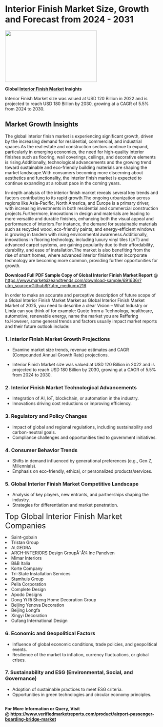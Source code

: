 <H1>Interior Finish Market Size, Growth and Forecast from 2024 - 2031</H1><img class="aligncenter size-medium wp-image-584254" src="https://thirdeyenews.in/wp-content/uploads/2024/09/Global-Market-Research-300x168.jpeg" alt="" width="300" height="168" /><p><strong>Global&nbsp;<a href="https://www.marketsizeandtrends.com/download-sample/691636/?utm_source=Github8j?utm_medium=216">Interior Finish Market</a> Insights</strong></p><p>Interior Finish Market size was valued at USD 120 Billion in 2022 and is projected to reach USD 180 Billion by 2030, growing at a CAGR of 5.5% from 2024 to 2030.</p><p><h2>Market Growth Insights</h2> <p>The global interior finish market is experiencing significant growth, driven by the increasing demand for residential, commercial, and industrial spaces.As the real estate and construction sectors continue to expand, particularly in emerging economies, the need for high-quality interior finishes such as flooring, wall coverings, ceilings, and decorative elements is rising.Additionally, technological advancements and the growing trend toward sustainable and eco-friendly building materials are shaping the market landscape.With consumers becoming more discerning about aesthetics and functionality, the interior finish market is expected to continue expanding at a robust pace in the coming years.</p> <p>In-depth analysis of the interior finish market reveals several key trends and factors contributing to its rapid growth.The ongoing urbanization across regions like Asia-Pacific, North America, and Europe is a primary driver, with increasing investments in both residential and commercial construction projects.Furthermore, innovations in design and materials are leading to more versatile and durable finishes, enhancing both the visual appeal and performance of interiors.For instance, the demand for sustainable materials such as recycled wood, eco-friendly paints, and energy-efficient windows is growing in tandem with rising environmental awareness.Additionally, innovations in flooring technology, including luxury vinyl tiles (LVT) and advanced carpet systems, are gaining popularity due to their affordability, durability, and ease of installation.The market is also benefiting from the rise of smart homes, where advanced interior finishes that incorporate technology are becoming more common, providing further opportunities for growth.<p><span class=""><strong>Download Full PDF Sample Copy of Global Interior Finish Market Report</strong> @ <a href="https://www.marketsizeandtrends.com/download-sample/691636/?utm_source=Github8j?utm_medium=216" target="_blank">https://www.marketsizeandtrends.com/download-sample/691636/?utm_source=Github8j?utm_medium=216</a></span></p><p>In order to make an accurate and perceptive description of future scope of a Global&nbsp;Interior Finish Market Market as Global&nbsp;Interior Finish Market Market of 2025, you need to describe a clear Vision &ndash; What Industry or Linda can you think of for example: Quote from a Technology, healthcare, automotive, renewable energy, name the market you are Reffering to.However, some general trends and factors usually impact market reports and their future outlook include:</p><h3>1.&nbsp;<strong>Interior Finish Market Growth Projections</strong></h3><ul><li>Examine market size trends, revenue estimates and CAGR (Compounded Annual Growth Rate) projections.</li><li><p>Interior Finish Market size was valued at USD 120 Billion in 2022 and is projected to reach USD 180 Billion by 2030, growing at a CAGR of 5.5% from 2024 to 2030.</p></li></ul><h3>2.&nbsp;<strong>Interior Finish Market Technological Advancements</strong></h3><ul><li>Integration of AI, IoT, blockchain, or automation in the industry.</li><li>Innovations driving cost reductions or improving efficiency.</li></ul><h3>3.&nbsp;<strong>Regulatory and Policy Changes</strong></h3><ul><li>Impact of global and regional regulations, including sustainability and carbon-neutral goals.</li><li>Compliance challenges and opportunities tied to government initiatives.</li></ul><h3>4.&nbsp;<strong>Consumer Behavior Trends</strong></h3><ul><li>Shifts in demand influenced by generational preferences (e.g., Gen Z, Millennials).</li><li>Emphasis on eco-friendly, ethical, or personalized products/services.</li></ul><h3>5.&nbsp;<strong>Global Interior Finish Market Competitive Landscape</strong></h3><ul><li>Analysis of key players, new entrants, and partnerships shaping the industry.</li><li>Strategies for differentiation and market penetration.</li></ul><p data-pm-slice="1 1 []"><span style="color: inherit; font-family: inherit; font-size: 25px;">Top Global Interior Finish Market Companies</span></p><div class="" data-test-id=""><p><li>Saint-gobain</li><li> Tristan Group</li><li> ALGEDRA</li><li> ARCH-INTERIORS Design GroupÃ¯Â¼ Inc Panelven</li><li> Mimar Interiors</li><li> B&B Italia</li><li> Korte Company</li><li> Tri-State Installation Services</li><li> Stamhuis Group</li><li> Pella Corporation</li><li> Complete Design</li><li> Apodo Designs</li><li> Dong Yi Ri Sheng Home Decoration Group</li><li> Beijing Yenova Decoration</li><li> Beijing Longfa</li><li> Xingyi Decoration</li><li> Oufang International Design</li></p></div><h3>6.&nbsp;<strong>Economic and Geopolitical Factors</strong></h3><ul><li>Influence of global economic conditions, trade policies, and geopolitical events.</li><li>Resilience of the market to inflation, currency fluctuations, or global crises.</li></ul><h3>7.&nbsp;<strong>Sustainability and ESG (Environmental, Social, and Governance)</strong></h3><ul><li>Adoption of sustainable practices to meet ESG criteria.</li><li>Opportunities in green technologies and circular economy principles.</li></ul><h2><strong style="font-size: 14px;">For More Information or Query, Visit @&nbsp;</strong><a style="background-color: #ffffff; font-size: 14px;" href="https://www.marketsizeandtrends.com/report/interior-finish-market/" target="_blank">https://www.verifiedmarketreports.com/product/airport-passenger-boarding-bridge-market</a></h2>